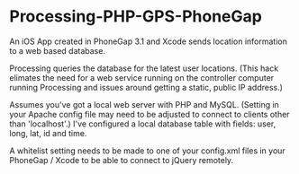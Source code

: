 Processing-PHP-GPS-PhoneGap
===========================
An iOS App created in PhoneGap 3.1 and Xcode sends location information to a web based database. 

Processing queries the database for the latest user locations. (This hack elimates the need for
a web service running on the controller computer running Processing and issues around getting a
static, public IP address.)

Assumes you've got a local web server with PHP and MySQL. (Setting in your Apache config file may
need to be adjusted to connect to clients other than 'localhost'.) I've configured a local
database table with fields: user, long, lat, id and time.

A whitelist setting needs to be made to one of your config.xml files in your PhoneGap / Xcode to be
able to connect to jQuery remotely.
